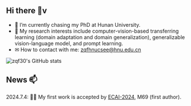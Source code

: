 ## Hi there 👋v

- 🔭 I’m currently chasing my PhD at Hunan University.
- 🌱 My research interests include computer-vision-based transferring learning (domain adaptation and domain generalization), generalizable vision-language model, and prompt learning.
- ✉ How to contact with me: zqfhnucsee@hnu.edu.cn

![zqf30's GitHub stats](https://github-readme-stats.vercel.app/api?username=zqf30&count_private=true)

## News 📫
2024.7.4: 🎉🎉 My first work is accepted by [ECAI-2024](https://www.ecai2024.eu/programme/accepted-papers), M69 (first author).
<!--
**zqf30/zqf30** is a ✨ _special_ ✨ repository because its `README.md` (this file) appears on your GitHub profile.

Here are some ideas to get you started:

- 🔭 I’m currently working on ...
- 🌱 I’m currently learning ...
- 👯 I’m looking to collaborate on ...
- 🤔 I’m looking for help with ...
- 💬 Ask me about ...
- 📫 How to reach me: ...
- 😄 Pronouns: ...
- ⚡ Fun fact: ...
-->
